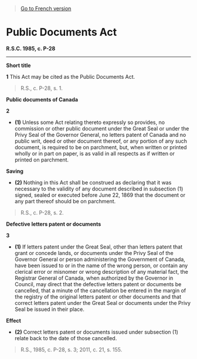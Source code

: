 > [Go to French version](/fr/Lois/Lois%20révisées%20du%20Canada/P/P-28.md)

# Public Documents Act

**R.S.C. 1985, c. P-28**


----------



**Short title**

**1** This Act may be cited as the Public Documents Act.
> R.S., c. P-28, s. 1.





**Public documents of Canada**

**2** 

- **(1)** Unless some Act relating thereto expressly so provides, no commission or other public document under the Great Seal or under the Privy Seal of the Governor General, no letters patent of Canada and no public writ, deed or other document thereof, or any portion of any such document, is required to be on parchment, but, when written or printed wholly or in part on paper, is as valid in all respects as if written or printed on parchment.

**Saving**

- **(2)** Nothing in this Act shall be construed as declaring that it was necessary to the validity of any document described in subsection (1) signed, sealed or executed before June 22, 1869 that the document or any part thereof should be on parchment.
> R.S., c. P-28, s. 2.





**Defective letters patent or documents**

**3** 

- **(1)** If letters patent under the Great Seal, other than letters patent that grant or concede lands, or documents under the Privy Seal of the Governor General or person administering the Government of Canada, have been issued to or in the name of the wrong person, or contain any clerical error or misnomer or wrong description of any material fact, the Registrar General of Canada, when authorized by the Governor in Council, may direct that the defective letters patent or documents be cancelled, that a minute of the cancellation be entered in the margin of the registry of the original letters patent or other documents and that correct letters patent under the Great Seal or documents under the Privy Seal be issued in their place.

**Effect**

- **(2)** Correct letters patent or documents issued under subsection (1) relate back to the date of those cancelled.
> R.S., 1985, c. P-28, s. 3; 2011, c. 21, s. 155.



